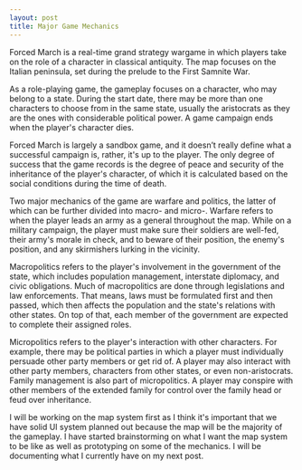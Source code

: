 ```yaml
---
layout: post
title: Major Game Mechanics
---
```


Forced March is a real-time grand strategy wargame in which players take on the role of a character in classical antiquity. The map focuses on the Italian peninsula, set during the prelude to the First Samnite War.

As a role-playing game, the gameplay focuses on a character, who may belong to a state. During the start date, there may be more than one characters to choose from in the same state, usually the aristocrats as they are the ones with considerable political power. A game campaign ends when the player's character dies.

Forced March is largely a sandbox game, and it doesn’t really define what a successful campaign is, rather, it's up to the player. The only degree of success that the game records is the degree of peace and security of the inheritance of the player's character, of which it is calculated based on the social conditions during the time of death.

Two major mechanics of the game are warfare and politics, the latter of which can be further divided into macro- and micro-. Warfare refers to when the player leads an army as a general throughout the map. While on a military campaign, the player must make sure their soldiers are well-fed, their army's morale in check, and to beware of their position, the enemy's position, and any skirmishers lurking in the vicinity.

Macropolitics refers to the player's involvement in the government of the state, which includes population management, interstate diplomacy, and civic obligations. Much of macropolitics are done through legislations and law enforcements. That means, laws must be formulated first and then passed, which then affects the population and the state's relations with other states. On top of that, each member of the government are expected to complete their assigned roles.

Micropolitics refers to the player's interaction with other characters. For example, there may be political parties in which a player must individually persuade other party members or get rid of. A player may also interact with other party members, characters from other states, or even non-aristocrats. Family management is also part of micropolitics. A player may conspire with other members of the extended family for control over the family head or feud over inheritance.

I will be working on the map system first as I think it's important that we have solid UI system planned out because the map will be the majority of the gameplay. I have started brainstorming on what I want the map system to be like as well as prototyping on some of the mechanics. I will be documenting what I currently have on my next post.